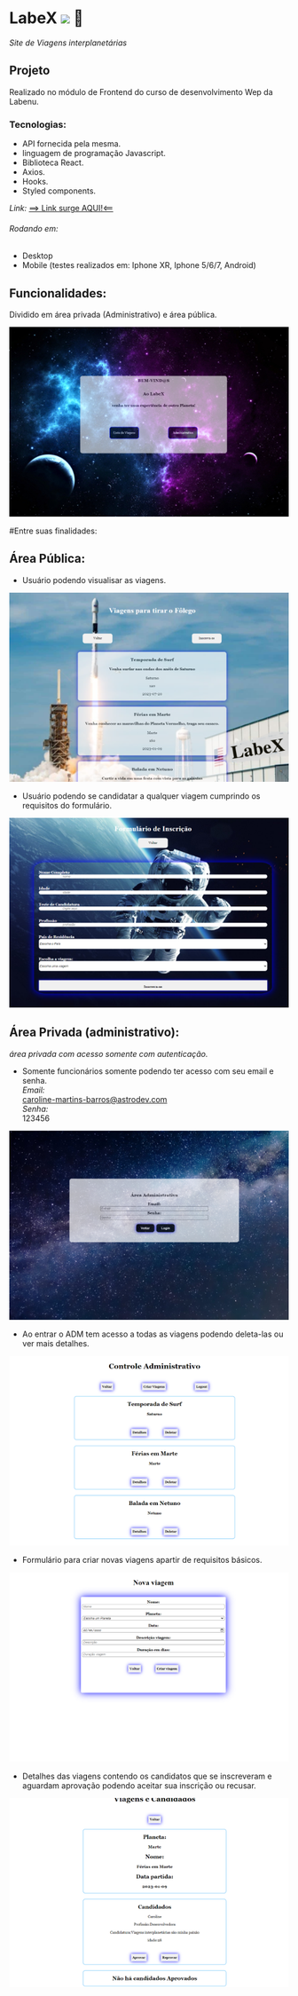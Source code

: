 # LabeX ![]("./src/Pages/imagens/favicon_io/favicon-32x32.png") 🚀

*Site de Viagens interplanetárias*

## Projeto
Realizado no módulo de Frontend do curso de desenvolvimento Wep da Labenu.

### Tecnologias:
- API fornecida pela mesma.
- linguagem de programação Javascript.
- Biblioteca React.
- Axios.
- Hooks.
- Styled components.

*Link:*
[==> Link surge AQUI!<==](https://tightfisted-space.surge.sh/)


###### Rodando em:
- Desktop 
- Mobile (testes realizados em: Iphone XR, Iphone 5/6/7, Android) 

## Funcionalidades:
Dividido em área privada (Administrativo) e área pública.

![](./labex/src/pages/imagens/Readme/HomePages.png)

#Entre suas finalidades:

## Área Pública:

- Usuário podendo visualisar as viagens.

![](./labex/src/pages/imagens/Readme/ListTrips.png)

- Usuário podendo se candidatar a qualquer viagem cumprindo os requisitos do formulário.

![](./labex/src/pages/imagens/Readme/FormPages.png)

## Área Privada (administrativo):

 *área privada com acesso somente com autenticação.*

- Somente funcionários somente podendo ter acesso com seu email e senha. </br>
*Email:* </br>
caroline-martins-barros@astrodev.com  </br>
*Senha:*  </br>
123456  </br>

![](./labex/src/pages/imagens/Readme/LoginAdms.png)

- Ao entrar o ADM tem acesso a todas as viagens podendo deleta-las ou ver mais detalhes.

![](./labex/src/pages/imagens/Readme/ListAdms.png)

- Formulário para criar novas viagens apartir de requisitos básicos.

![](./labex/src/pages/imagens/Readme/CreateTrips.png)

- Detalhes das viagens contendo os candidatos que se inscreveram e aguardam aprovação podendo aceitar sua inscrição ou recusar.

![](./labex/src/pages/imagens/Readme/TripDetails.png)
